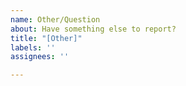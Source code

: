 ```yaml
---
name: Other/Question
about: Have something else to report?
title: "[Other]"
labels: ''
assignees: ''

---
```



